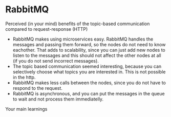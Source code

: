 # RabbitMQ

Perceived (in your mind) benefits of the topic-based communication compared to request-response (HTTP)
 * RabbitMQ makes using microservices easy. RabbitMQ handles the messages and passing them forward, so the nodes do not need to know eachother. That adds to scalability, since you    can just add new nodes to listen to the messages and this should not affect the other nodes at all (if you do not send incorrect messages).
 * The topic based communication seemed interesting, because you can selectively choose what topics you are interested in. This is not possible in the http.
 * RabbitMQ makes less calls between the nodes, since you do not have to respond to the request.
 * RabbitMQ is asynchronous, and you can put the messages in the queue to wait and not process them immediatelly.

Your main learnings

